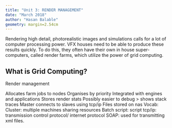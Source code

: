 ```yaml
---
title: "Unit 3: RENDER MANAGEMENT"
date: "March 2018"
author: "Hasan Balable"
geometry: margin=2.54cm
---
```


<!-- 
Grid computing and its use within VFX render queues - at a basic level
How to balance resource needs within the company’s physical capacity
Render optimisation techniques -->

Rendering high detail, photorealistic images and simulations calls for a lot of computer processing power. VFX houses need to be able to produce these results quickly. To do this, they often have their own in house super-computers, called render farms, which utilize the power of grid computing.

What is Grid Computing?
--------------



Render management

Allocates farm jobs to nodes
Organises by priority
Integrated with engines and applications
Stores render stats
Possibly easier to debug > shows stack traces
Master connects to slaves using tcp/ip
Files stored on nas
Vocab:
Cluster: multiple machines sharing resources
Batch script: script
tcp/ip: transmission control protocol/ internet protocol
SOAP: used for transmitting xml files.
